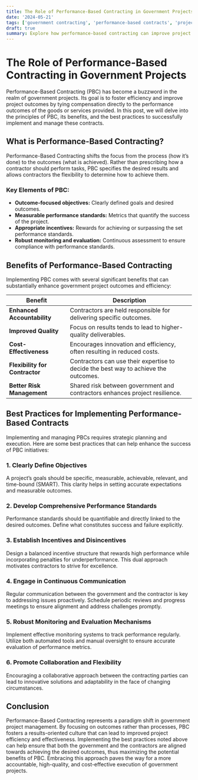 ```yaml
---
title: The Role of Performance-Based Contracting in Government Projects
date: '2024-05-21'
tags: ['government contracting', 'performance-based contracts', 'project management', 'efficiency', 'best practices']
draft: true
summary: Explore how performance-based contracting can improve project outcomes and efficiency, including best practices for implementing and managing these contracts.
---
```


# The Role of Performance-Based Contracting in Government Projects

Performance-Based Contracting (PBC) has become a buzzword in the realm of government projects. Its goal is to foster efficiency and improve project outcomes by tying compensation directly to the performance outcomes of the goods or services provided. In this post, we will delve into the principles of PBC, its benefits, and the best practices to successfully implement and manage these contracts.

## What is Performance-Based Contracting?

Performance-Based Contracting shifts the focus from the process (how it’s done) to the outcomes (what is achieved). Rather than prescribing how a contractor should perform tasks, PBC specifies the desired results and allows contractors the flexibility to determine how to achieve them.

### Key Elements of PBC:
- **Outcome-focused objectives:** Clearly defined goals and desired outcomes.
- **Measurable performance standards:** Metrics that quantify the success of the project.
- **Appropriate incentives:** Rewards for achieving or surpassing the set performance standards.
- **Robust monitoring and evaluation:** Continuous assessment to ensure compliance with performance standards.

## Benefits of Performance-Based Contracting

Implementing PBC comes with several significant benefits that can substantially enhance government project outcomes and efficiency:

| **Benefit**                         | **Description**                                                                        |
|-------------------------------------|----------------------------------------------------------------------------------------|
| **Enhanced Accountability**         | Contractors are held responsible for delivering specific outcomes.                     |
| **Improved Quality**                | Focus on results tends to lead to higher-quality deliverables.                         |
| **Cost-Effectiveness**              | Encourages innovation and efficiency, often resulting in reduced costs.                |
| **Flexibility for Contractor**      | Contractors can use their expertise to decide the best way to achieve the outcomes.     |
| **Better Risk Management**          | Shared risk between government and contractors enhances project resilience.             |

## Best Practices for Implementing Performance-Based Contracts

Implementing and managing PBCs requires strategic planning and execution. Here are some best practices that can help enhance the success of PBC initiatives:

### 1. Clearly Define Objectives
A project’s goals should be specific, measurable, achievable, relevant, and time-bound (SMART). This clarity helps in setting accurate expectations and measurable outcomes.

### 2. Develop Comprehensive Performance Standards
Performance standards should be quantifiable and directly linked to the desired outcomes. Define what constitutes success and failure explicitly.

### 3. Establish Incentives and Disincentives
Design a balanced incentive structure that rewards high performance while incorporating penalties for underperformance. This dual approach motivates contractors to strive for excellence.

### 4. Engage in Continuous Communication
Regular communication between the government and the contractor is key to addressing issues proactively. Schedule periodic reviews and progress meetings to ensure alignment and address challenges promptly.

### 5. Robust Monitoring and Evaluation Mechanisms
Implement effective monitoring systems to track performance regularly. Utilize both automated tools and manual oversight to ensure accurate evaluation of performance metrics.

### 6. Promote Collaboration and Flexibility
Encouraging a collaborative approach between the contracting parties can lead to innovative solutions and adaptability in the face of changing circumstances.

## Conclusion

Performance-Based Contracting represents a paradigm shift in government project management. By focusing on outcomes rather than processes, PBC fosters a results-oriented culture that can lead to improved project efficiency and effectiveness. Implementing the best practices noted above can help ensure that both the government and the contractors are aligned towards achieving the desired outcomes, thus maximizing the potential benefits of PBC. Embracing this approach paves the way for a more accountable, high-quality, and cost-effective execution of government projects.

```